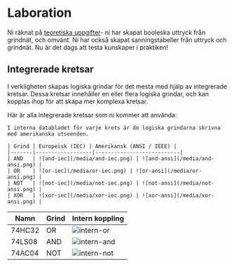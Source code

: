 # Laboration

Ni räknat på [teoretiska uppgifter](../uppgifter)- ni har skapat booleska uttryck från grindnät, och omvänt. Ni har också skapat sanningstabeller från uttryck och grindnät. Nu är det dags att testa kunskaper i praktiken!

## Integrerade kretsar

I verkligheten skapas logiska grindar för det mesta med hjälp av integrerade kretsar. Dessa kretsar innehåller en eller flera logiska grindar, och kan kopplas ihop för att skapa mer komplexa kretsar.

Här är alla integrerade kretsar som ni kommer att använda:

```admonish warning title="Observera!"
I interna databladet för varje krets är de logiska grindarna skrivna med amerikanska utseenden.

| Grind | Europeisk (IEC) | Amerikansk (ANSI / IEEE) |
|-------|------------------|---------------------------|
| AND   | ![and-iec](/media/and-iec.png) | ![and-ansi](/media/and-ansi.png) |
| OR    | ![or-iec](/media/or-iec.png) | ![or-ansi](/media/or-ansi.png) |
| NOT   | ![not-iec](/media/not-iec.png) | ![not-ansi](/media/not-ansi.png) |
| XOR   | ![xor-iec](/media/xor-iec.png) | ![xor-ansi](/media/xor-ansi.png) |

```

| Namn | Grind | Intern koppling |
|------|-------|-----------------|
| 74HC32 | OR | ![intern-or](/media/74HC32.jpg) |
| 74LS08 | AND | ![intern-and](/media/74LS08.png) |
| 74AC04 | NOT | ![intern-not](/media/74AC04.png) |